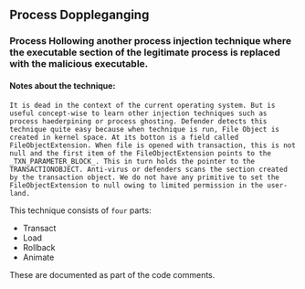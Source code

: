 ## Process Doppleganging

### Process Hollowing another process injection technique where the executable section of the legitimate process is replaced with the malicious executable.

#### Notes about the technique:
```It is dead in the context of the current operating system. But is useful concept-wise to learn other injection techniques such as process haederpining or process ghosting. Defender detects this technique quite easy because when technique is run, File Object is created in kernel space. At its botton is a field called FileObjectExtension. When file is opened with transaction, this is not null and the first item of the FileObjectExtension points to the _TXN_PARAMETER_BLOCK_. This in turn holds the pointer to the TRANSACTIONOBJECT. Anti-virus or defenders scans the section created by the transaction object. We do not have any primitive to set the FileObjectExtension to null owing to limited permission in the user-land.```

This technique consists of `four` parts:
- Transact
- Load
- Rollback
- Animate

These are documented as part of the code comments.


